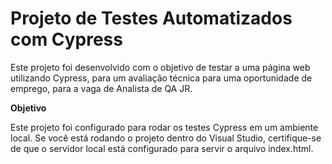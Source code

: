 # Projeto de Testes Automatizados com Cypress

Este projeto foi desenvolvido com o objetivo de testar a uma página web utilizando Cypress, para um avaliação técnica para uma oportunidade de emprego, para a vaga de Analista de QA JR.

**Objetivo**

Este projeto foi configurado para rodar os testes Cypress em um ambiente local. Se você está rodando o projeto dentro do Visual Studio, certifique-se de que o servidor local está configurado para servir o arquivo index.html.